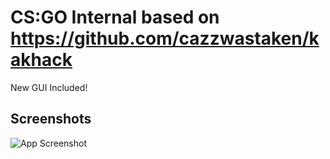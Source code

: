 # CS:GO Internal based on https://github.com/cazzwastaken/kakhack

New GUI Included!



## Screenshots

![App Screenshot](https://cdn.discordapp.com/attachments/475379508359331840/1033125775295123496/unknown.png)

